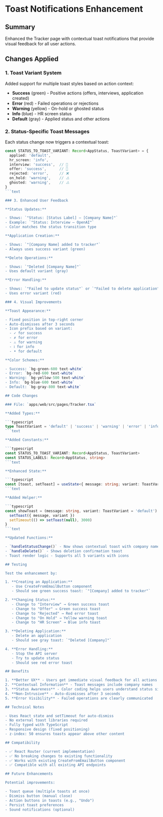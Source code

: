 # Toast Notifications Enhancement

## Summary

Enhanced the Tracker page with contextual toast notifications that provide visual feedback for all user actions.

## Changes Applied

### 1. Toast Variant System

Added support for multiple toast styles based on action context:

- **Success** (green) - Positive actions (offers, interviews, application created)
- **Error** (red) - Failed operations or rejections
- **Warning** (yellow) - On-hold or ghosted status
- **Info** (blue) - HR screen status
- **Default** (gray) - Applied status and other actions

### 2. Status-Specific Toast Messages

Each status change now triggers a contextual toast:

```typescript
const STATUS_TO_TOAST_VARIANT: Record<AppStatus, ToastVariant> = {
  applied: 'default',
  hr_screen: 'info',
  interview: 'success',  // 🎉
  offer: 'success',      // 🎉
  rejected: 'error',     // ❌
  on_hold: 'warning',    // ⚠️
  ghosted: 'warning',    // ⚠️
}
```text

### 3. Enhanced User Feedback

**Status Updates:**

- Shows: `"Status: [Status Label] — [Company Name]"`
- Example: `"Status: Interview — OpenAI"`
- Color matches the status transition type

**Application Creation:**

- Shows: `"[Company Name] added to tracker"`
- Always uses success variant (green)

**Delete Operations:**

- Shows: `"Deleted [Company Name]"`
- Uses default variant (gray)

**Error Handling:**

- Shows: `"Failed to update status"` or `"Failed to delete application"`
- Uses error variant (red)

### 4. Visual Improvements

**Toast Appearance:**

- Fixed position in top-right corner
- Auto-dismisses after 3 seconds
- Icon prefix based on variant:
  - ✓ for success
  - ✗ for error
  - ⚠ for warning
  - ℹ for info
  - • for default

**Color Schemes:**

- Success: `bg-green-600 text-white`
- Error: `bg-red-600 text-white`
- Warning: `bg-yellow-500 text-white`
- Info: `bg-blue-600 text-white`
- Default: `bg-gray-800 text-white`

## Code Changes

### File: `apps/web/src/pages/Tracker.tsx`

**Added Types:**

```typescript
type ToastVariant = 'default' | 'success' | 'warning' | 'error' | 'info'
```text

**Added Constants:**

```typescript
const STATUS_TO_TOAST_VARIANT: Record<AppStatus, ToastVariant>
const STATUS_LABELS: Record<AppStatus, string>
```text

**Enhanced State:**

```typescript
const [toast, setToast] = useState<{ message: string; variant: ToastVariant } | null>(null)
```text

**Added Helper:**

```typescript
const showToast = (message: string, variant: ToastVariant = 'default') => {
  setToast({ message, variant })
  setTimeout(() => setToast(null), 3000)
}
```text

**Updated Functions:**

- `handleStatusChange()` - Now shows contextual toast with company name
- `handleDelete()` - Shows deletion confirmation toast
- Toast render logic - Supports all 5 variants with icons

## Testing

Test the enhancement by:

1. **Creating an Application:**
   - Use CreateFromEmailButton component
   - Should see green success toast: `"[Company] added to tracker"`

2. **Changing Status:**
   - Change to "Interview" → Green success toast
   - Change to "Offer" → Green success toast
   - Change to "Rejected" → Red error toast
   - Change to "On Hold" → Yellow warning toast
   - Change to "HR Screen" → Blue info toast

3. **Deleting Application:**
   - Delete an application
   - Should see gray toast: `"Deleted [Company]"`

4. **Error Handling:**
   - Stop the API server
   - Try to update status
   - Should see red error toast

## Benefits

1. **Better UX** - Users get immediate visual feedback for all actions
2. **Contextual Information** - Toast messages include company names
3. **Status Awareness** - Color coding helps users understand status significance
4. **Non-Intrusive** - Auto-dismisses after 3 seconds
5. **Error Visibility** - Failed operations are clearly communicated

## Technical Notes

- Uses React state and setTimeout for auto-dismiss
- No external toast libraries required
- Fully typed with TypeScript
- Responsive design (fixed positioning)
- z-index: 50 ensures toasts appear above other content

## Compatibility

- ✅ React Router (current implementation)
- ✅ No breaking changes to existing functionality
- ✅ Works with existing CreateFromEmailButton component
- ✅ Compatible with all existing API endpoints

## Future Enhancements

Potential improvements:

- Toast queue (multiple toasts at once)
- Dismiss button (manual close)
- Action buttons in toasts (e.g., "Undo")
- Persist toast preferences
- Sound notifications (optional)
